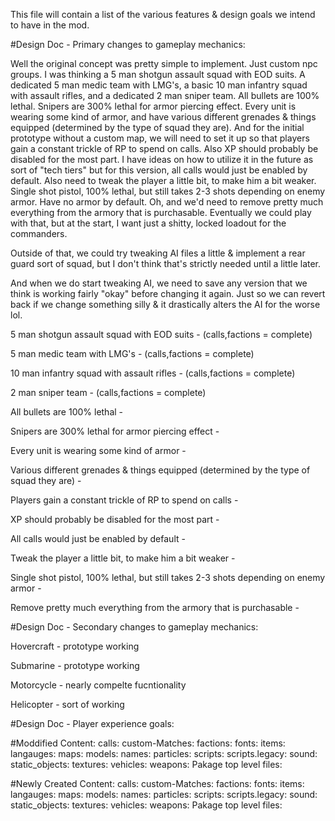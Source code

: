 This file will contain a list of the various features & design goals we intend to have in the mod.


#Design Doc - Primary changes to gameplay mechanics:

Well the original concept was pretty simple to implement. Just custom npc groups. I was thinking a 5 man shotgun assault squad with EOD suits. A dedicated 5 man medic team with LMG's, a basic 10 man infantry squad with assault rifles, and a dedicated 2 man sniper team. All bullets are 100% lethal. Snipers are 300% lethal for armor piercing effect. Every unit is wearing some kind of armor, and have various different grenades & things equipped (determined by the type of squad they are). And for the initial prototype without a custom map, we will need to set it up so that players gain a constant trickle of RP to spend on calls. Also XP should probably be disabled for the most part. I have ideas on how to utilize it in the future as sort of "tech tiers" but for this version, all calls would just be enabled by default. Also need to tweak the player a little bit, to make him a bit weaker. Single shot pistol, 100% lethal, but still takes 2-3 shots depending on enemy armor. Have no armor by default. Oh, and we'd need to remove pretty much everything from the armory that is purchasable. Eventually we could play with that, but at the start, I want just a shitty, locked loadout for the commanders.

Outside of that, we could try tweaking AI files a little & implement a rear guard sort of squad, but I don't think that's strictly needed until a little later.

And when we do start tweaking AI, we need to save any version that we think is working fairly "okay" before changing it again.
Just so we can revert back if we change something silly & it drastically alters the AI for the worse lol.


5 man shotgun assault squad with EOD suits - (calls,factions = complete)

5 man medic team with LMG's - (calls,factions = complete)

10 man infantry squad with assault rifles - (calls,factions = complete)

2 man sniper team - (calls,factions = complete)

All bullets are 100% lethal - 

Snipers are 300% lethal for armor piercing effect - 

Every unit is wearing some kind of armor - 

Various different grenades & things equipped (determined by the type of squad they are) - 

Players gain a constant trickle of RP to spend on calls - 

XP should probably be disabled for the most part - 

All calls would just be enabled by default - 

Tweak the player a little bit, to make him a bit weaker - 

Single shot pistol, 100% lethal, but still takes 2-3 shots depending on enemy armor - 

Remove pretty much everything from the armory that is purchasable - 


#Design Doc - Secondary changes to gameplay mechanics:

Hovercraft - prototype working

Submarine - prototype working

Motorcycle - nearly compelte fucntionality

Helicopter - sort of working


#Design Doc - Player experience goals:




#Moddified Content:
    calls:
    custom-Matches:
    factions:
    fonts:
    items:
    langauges:
    maps:
    models:
    names:
    particles:
    scripts:
    scripts.legacy:
    sound:
    static_objects:
    textures:
    vehicles:
    weapons:
    Pakage top level files:



#Newly Created Content:
    calls:
    custom-Matches:
    factions:
    fonts:
    items:
    langauges:
    maps:
    models:
    names:
    particles:
    scripts:
    scripts.legacy:
    sound:
    static_objects:
    textures:
    vehicles:
    weapons:
    Pakage top level files:
